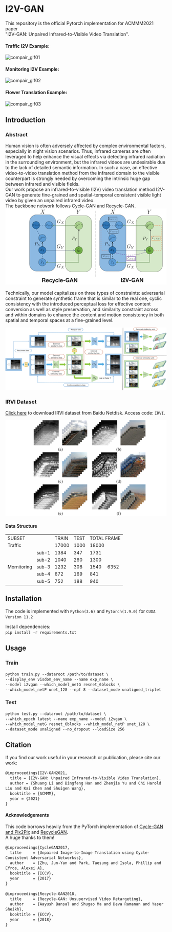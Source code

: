 # I2V-GAN  
This repository is the official Pytorch implementation for ACMMM2021 paper  
"I2V-GAN: Unpaired Infrared-to-Visible Video Translation".  

#### Traffic I2V Example:
![compair_gif01](img/Comparison01.gif)

#### Monitoring I2V Example:
![compair_gif02](img/Comparison02.gif)

#### Flower Translation Example:
![compair_gif03](img/Comparison03.gif)

## Introduction  
### Abstract  
Human vision is often adversely affected by complex environmental factors, especially in night vision scenarios. Thus, infrared cameras are often leveraged to help enhance the visual effects via detecting infrared radiation in the surrounding environment, but the infrared videos are undesirable due to the lack of detailed semantic information. In such a case, an effective video-to-video translation method from the infrared domain to the visible counterpart is strongly needed by overcoming the intrinsic huge gap between infrared and visible fields.  
Our work propose an infrared-to-visible (I2V) video translation method I2V-GAN to generate fine-grained and spatial-temporal consistent visible light video by given an unpaired infrared video.  
The backbone network follows Cycle-GAN and Recycle-GAN.  
![compaire](img/compair.png)


Technically, our model capitalizes on three types of constraints: adversarial constraint to generate synthetic frame that is similar to the real one, cyclic consistency with the introduced perceptual loss for effective content conversion as well as style preservation, and similarity constraint across and within domains to enhance the content and motion consistency in both spatial and temporal spaces at a fine-grained level. 

![network-all](img/network.png)

### IRVI Dataset
[Click here](https://pan.baidu.com/s/1tCjrNAiCGSkUyvnQuQ3vDw) to download IRVI dataset from Baidu Netdisk. Access code: `IRVI`.

![data_samples](img/samples.png)

#### Data Structure
<table >
  <tr>
    <td colspan="2">SUBSET</td>
    <td>TRAIN</td>
    <td>TEST</td>
    <td colspan="2">TOTAL FRAME</td>
  </tr>
  <tr>
    <td colspan="2">Traffic</td>
    <td>17000</td>
    <td>1000</td>
    <td colspan="2">18000</td>
  </tr>
  <tr>
    <td rowspan="5">Mornitoring</td>
    <td >sub-1</td>
    <td >1384</td>
    <td >347</td>
    <td >1731</td>
    <td rowspan="5">6352</td>
  </tr>
  <tr>
    <td >sub-2</td>
    <td >1040</td>
    <td >260</td>
    <td >1300</td>
  </tr>
  <tr>
    <td >sub-3</td>
    <td >1232</td>
    <td >308</td>
    <td >1540</td>
  </tr>
  <tr>
    <td >sub-4</td>
    <td >672</td>
    <td >169</td>
    <td >841</td>
  </tr>
  <tr>
    <td >sub-5</td>
    <td >752</td>
    <td >188</td>
    <td >940</td>
  </tr>
</table>

## Installation
The code is implemented with `Python(3.6)` and `Pytorch(1.9.0)` for `CUDA Version 11.2`

Install dependencies:  
`pip install -r requirements.txt`

## Usage

### Train
```
python train.py --dataroot /path/to/dataset \
--display_env visdom_env_name --name exp_name \
--model i2vgan --which_model_netG resnet_6blocks \
--which_model_netP unet_128 --npf 8 --dataset_mode unaligned_triplet
```

### Test
```
python test.py --dataroot /path/to/dataset \
--which_epoch latest --name exp_name --model i2vgan \
--which_model_netG resnet_6blocks --which_model_netP unet_128 \
--dataset_mode unaligned --no_dropout --loadSize 256
```

## Citation
If you find our work useful in your research or publication, please cite our work:  
```
@inproceedings{I2V-GAN2021,
  title = {I2V-GAN: Unpaired Infrared-to-Visible Video Translation},
  author = {Shuang Li and Bingfeng Han and Zhenjie Yu and Chi Harold Liu and Kai Chen and Shuigen Wang},
  booktitle = {ACMMM},
  year = {2021}
}
```


#### Acknowledgements
This code borrows heavily from the PyTorch implementation of [Cycle-GAN and Pix2Pix](https://github.com/junyanz/pytorch-CycleGAN-and-pix2pix) and [RecycleGAN](https://github.com/aayushbansal/Recycle-GAN).  
A huge thanks to them!
```
@inproceedings{CycleGAN2017,
  title     = {Unpaired Image-to-Image Translation using Cycle-Consistent Adversarial Networkss},
  author    = {Zhu, Jun-Yan and Park, Taesung and Isola, Phillip and Efros, Alexei A},
  booktitle = {ICCV},
  year      = {2017}
}

@inproceedings{Recycle-GAN2018,
  title     = {Recycle-GAN: Unsupervised Video Retargeting},
  author    = {Aayush Bansal and Shugao Ma and Deva Ramanan and Yaser Sheikh},
  booktitle = {ECCV},
  year      = {2018}
}
```
